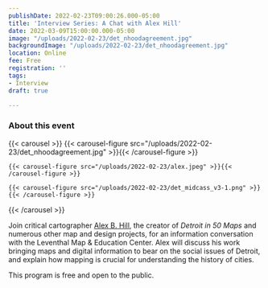 ```yaml
---
publishDate: 2022-02-23T09:00:26.000-05:00
title: 'Interview Series: A Chat with Alex Hill'
date: 2022-03-09T15:00:00.000-05:00
image: "/uploads/2022-02-23/det_nhoodagreement.jpg"
backgroundImage: "/uploads/2022-02-23/det_nhoodagreement.jpg"
location: Online
fee: Free
registration: ''
tags:
- Interview
draft: true

---
```

### About this event

{{< carousel >}}
{{< carousel-figure src="/uploads/2022-02-23/det_nhoodagreement.jpg" >}}{{< /carousel-figure >}}

    {{< carousel-figure src="/uploads/2022-02-23/alex.jpeg" >}}{{< /carousel-figure >}}
    
    {{< carousel-figure src="/uploads/2022-02-23/det_midcass_v3-1.png" >}}{{< /carousel-figure >}}

{{< /carousel >}}

Join critical cartographer [Alex B. Hill](https://alexbhill.org/), the creator of _Detroit in 50 Maps_ and numerous other map and design projects, for an information conversation with the Leventhal Map & Education Center. Alex will discuss his work bringing maps and digital information to bear on the social issues of Detroit, and explain how mapping is crucial for understanding the history of cities.

This program is free and open to the public.